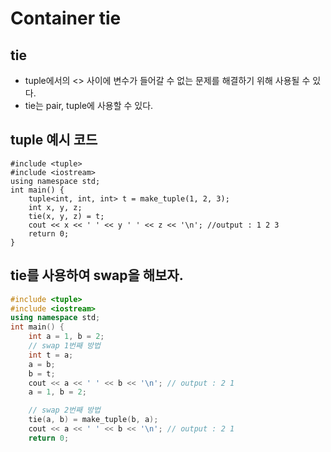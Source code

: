 Container tie
==============
## tie
- tuple에서의 <> 사이에 변수가 들어갈 수 없는 문제를 해결하기 위해 사용될 수 있다.
- tie는 pair, tuple에 사용할 수 있다.
## tuple 예시 코드
```{.C++}
#include <tuple>
#include <iostream>
using namespace std;
int main() {
	tuple<int, int, int> t = make_tuple(1, 2, 3);
	int x, y, z;
	tie(x, y, z) = t;
	cout << x << ' ' << y ' ' << z << '\n'; //output : 1 2 3
	return 0;
}
```

## tie를 사용하여 swap을 해보자.
~~~cpp
#include <tuple>
#include <iostream>
using namespace std;
int main() {
	int a = 1, b = 2;
	// swap 1번째 방법
	int t = a;
	a = b;
	b = t;
	cout << a << ' ' << b << '\n'; // output : 2 1
	a = 1, b = 2;

	// swap 2번째 방법
	tie(a, b) = make_tuple(b, a);
	cout << a << ' ' << b << '\n'; // output : 2 1
	return 0;
~~~
